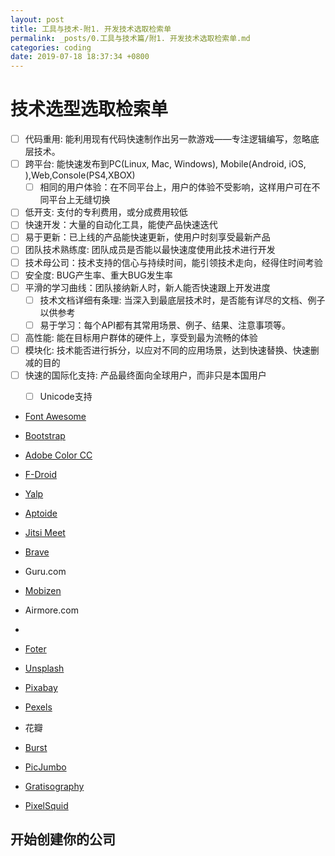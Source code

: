 ```yaml
---
layout: post
title: 工具与技术-附1. 开发技术选取检索单
permalink: _posts/0.工具与技术篇/附1. 开发技术选取检索单.md
categories: coding
date: 2019-07-18 18:37:34 +0800
---
```

# 技术选型选取检索单

- [ ] 代码重用: 能利用现有代码快速制作出另一款游戏——专注逻辑编写，忽略底层技术。
- [ ] 跨平台: 能快速发布到PC(Linux, Mac, Windows), Mobile(Android, iOS, ),Web,Console(PS4,XBOX)
    - [ ] 相同的用户体验：在不同平台上，用户的体验不受影响，这样用户可在不同平台上无缝切换
- [ ] 低开支: 支付的专利费用，或分成费用较低
- [ ] 快速开发：大量的自动化工具，能使产品快速迭代
- [ ] 易于更新：已上线的产品能快速更新，使用户时刻享受最新产品
- [ ] 团队技术熟练度: 团队成员是否能以最快速度使用此技术进行开发
- [ ] 技术母公司：技术支持的信心与持续时间，能引领技术走向，经得住时间考验
- [ ] 安全度: BUG产生率、重大BUG发生率
- [ ] 平滑的学习曲线：团队接纳新人时，新人能否快速跟上开发进度
    - [ ] 技术文档详细有条理: 当深入到最底层技术时，是否能有详尽的文档、例子以供参考
    - [ ] 易于学习：每个API都有其常用场景、例子、结果、注意事项等。
- [ ] 高性能: 能在目标用户群体的硬件上，享受到最为流畅的体验
- [ ] 模块化: 技术能否进行拆分，以应对不同的应用场景，达到快速替换、快速删减的目的
- [ ] 快速的国际化支持: 产品最终面向全球用户，而非只是本国用户
    - [ ] Unicode支持




- [Font Awesome](https://fontawesome.com/)
- [Bootstrap](https://getbootstrap.com/)
- [Adobe Color CC](https://color.adobe.com/)
- [F-Droid](https://f-droid.org/)
- [Yalp](https://github.com/yeriomin/YalpStore)
- [Aptoide](http://www.aptoide.com/)
- [Jitsi Meet](https://meet.jit.si/)
- [Brave](https://brave.com/)
- Guru.com
- [Mobizen](https://www.mobizen.com/?locale=en)
- Airmore.com
- 



- [Foter](http://foter.com/)
- [Unsplash](https://unsplash.com/)
- [Pixabay](https://pixabay.com/)
- [Pexels](https://www.pexels.com/)
- 花瓣
- [Burst](https://burst.shopify.com/)
- [PicJumbo](https://picjumbo.com/)
- [Gratisography](https://gratisography.com/)
- [PixelSquid](https://www.pixelsquid.com/)



## 开始创建你的公司

